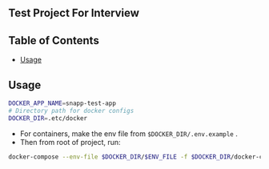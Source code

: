 ## Test Project For Interview
## Table of Contents

* [Usage](#usage)

## Usage

``` sh
DOCKER_APP_NAME=snapp-test-app
# Directory path for docker configs
DOCKER_DIR=.etc/docker
```


* For containers, make the env file from `$DOCKER_DIR/.env.example` .
* Then from root of project, run:

``` sh
docker-compose --env-file $DOCKER_DIR/$ENV_FILE -f $DOCKER_DIR/docker-compose.yml up --build
```
